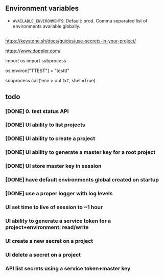 
## Environment variables

- `AVAILABLE_ENVIRONMENTS`: Default: prod. Comma separated list of environments available globally.

##

https://keystone.sh/docs/guides/use-secrets-in-your-project/

https://www.doppler.com/

import os
import subprocess

os.environ["TTEST"] = "testtt"

subprocess.call('env > out.txt', shell=True)

## todo

### [DONE] 0. test status API

### [DONE] UI ability to list projects

### [DONE] UI ability to create a project

### [DONE] UI ability to generate a master key for a root project

### [DONE] UI store master key in session

### [DONE] have default environments global created on startup

### [DONE] use a proper logger with log levels

### UI set time to live of session to ~1 hour

### UI ability to generate a service token for a project+environment: read/write

### UI create a new secret on a project

### UI delete a secret on a project

### API list secrets using a service token+master key


